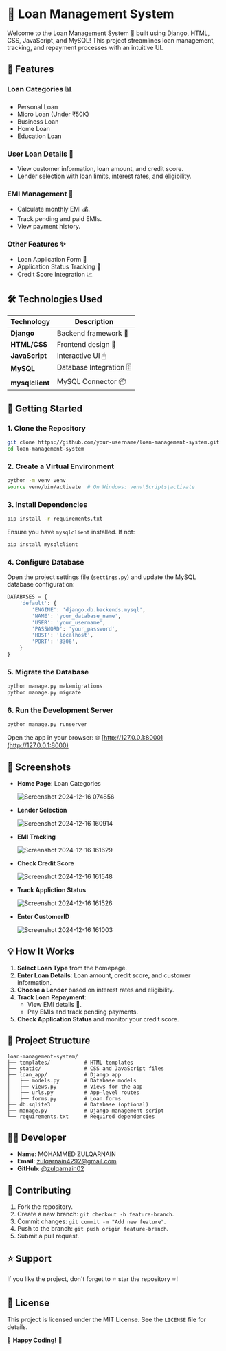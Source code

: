 # 💼 Loan Management System

Welcome to the Loan Management System 🚀 built using Django, HTML, CSS, JavaScript, and MySQL! This project streamlines loan management, tracking, and repayment processes with an intuitive UI.

## 🌟 Features

### Loan Categories 📊
- Personal Loan
- Micro Loan (Under ₹50K)
- Business Loan
- Home Loan
- Education Loan

### User Loan Details 📝
- View customer information, loan amount, and credit score.
- Lender selection with loan limits, interest rates, and eligibility.

### EMI Management 📅
- Calculate monthly EMI 💰.
- Track pending and paid EMIs.
- View payment history.

### Other Features ✨
- Loan Application Form 📄
- Application Status Tracking 🚦
- Credit Score Integration 📈

## 🛠 Technologies Used

| Technology  | Description               |
|-------------|---------------------------|
| **Django**  | Backend framework 🐍      |
| **HTML/CSS**| Frontend design 🎨        |
| **JavaScript** | Interactive UI 🖱       |
| **MySQL**   | Database Integration 🗄   |
| **mysqlclient** | MySQL Connector 📦     |

## 🚀 Getting Started

### 1. Clone the Repository
```bash
git clone https://github.com/your-username/loan-management-system.git
cd loan-management-system
```

### 2. Create a Virtual Environment
```bash
python -m venv venv
source venv/bin/activate  # On Windows: venv\Scripts\activate
```

### 3. Install Dependencies
```bash
pip install -r requirements.txt
```
Ensure you have `mysqlclient` installed. If not:
```bash
pip install mysqlclient
```

### 4. Configure Database
Open the project settings file (`settings.py`) and update the MySQL database configuration:
```python
DATABASES = {
    'default': {
        'ENGINE': 'django.db.backends.mysql',
        'NAME': 'your_database_name',
        'USER': 'your_username',
        'PASSWORD': 'your_password',
        'HOST': 'localhost',
        'PORT': '3306',
    }
}
```

### 5. Migrate the Database
```bash
python manage.py makemigrations
python manage.py migrate
```

### 6. Run the Development Server
```bash
python manage.py runserver
```
Open the app in your browser: 🌐 [http://127.0.0.1:8000](http://127.0.0.1:8000)

## 🎥 Screenshots

- **Home Page**: Loan Categories
  
  ![Screenshot 2024-12-16 074856](https://github.com/user-attachments/assets/425f333f-6638-4c20-8f99-90eedaa2cc30)

- **Lender Selection**
  
  ![Screenshot 2024-12-16 160914](https://github.com/user-attachments/assets/2649b567-09e5-4fe6-921f-338613f3d176)

- **EMI Tracking**
  
  ![Screenshot 2024-12-16 161629](https://github.com/user-attachments/assets/299b2a10-a335-4819-a2c9-9bf096bcb4dc)

- **Check Credit Score**
  
  ![Screenshot 2024-12-16 161548](https://github.com/user-attachments/assets/108f72aa-a7ea-449d-9d9e-13034fec5413)

- **Track Appliction Status**
  
  ![Screenshot 2024-12-16 161526](https://github.com/user-attachments/assets/6e60cec0-6193-4666-bd3b-8be5d091bb02)

- **Enter CustomerID**
  
  ![Screenshot 2024-12-16 161003](https://github.com/user-attachments/assets/884a0d24-4ecf-4c55-a58c-edd84f4d3fe1)


## 💡 How It Works

1. **Select Loan Type** from the homepage.  
2. **Enter Loan Details**: Loan amount, credit score, and customer information.  
3. **Choose a Lender** based on interest rates and eligibility.  
4. **Track Loan Repayment**:  
   - View EMI details 📆.  
   - Pay EMIs and track pending payments.  
5. **Check Application Status** and monitor your credit score.

## 📂 Project Structure

```
loan-management-system/
├── templates/           # HTML templates
├── static/              # CSS and JavaScript files
├── loan_app/            # Django app
│   ├── models.py        # Database models
│   ├── views.py         # Views for the app
│   ├── urls.py          # App-level routes
│   ├── forms.py         # Loan forms
├── db.sqlite3           # Database (optional)
├── manage.py            # Django management script
└── requirements.txt     # Required dependencies
```

## 👨‍💻 Developer

- **Name**: MOHAMMED ZULQARNAIN
- **Email**: zulqarnain4292@gmail.com
- **GitHub**: [@zulqarnain02](https://github.com/zulqarnain02/)  

## 🤝 Contributing

1. Fork the repository.  
2. Create a new branch: `git checkout -b feature-branch`.  
3. Commit changes: `git commit -m "Add new feature"`.  
4. Push to the branch: `git push origin feature-branch`.  
5. Submit a pull request.  

## ⭐ Support

If you like the project, don't forget to ⭐ star the repository ⭐!

## 📄 License

This project is licensed under the MIT License. See the `LICENSE` file for details.

🎉 **Happy Coding!** 🚀
